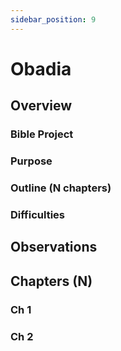 ```yaml
---
sidebar_position: 9
---
```


# Obadia

## Overview


### Bible Project

### Purpose


### Outline (N chapters)

### Difficulties


## Observations


## Chapters (N)

### Ch 1

### Ch 2
